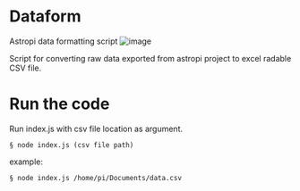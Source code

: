 # Dataform
Astropi data formatting script
![image](https://user-images.githubusercontent.com/98588523/152417709-2008e586-28c6-4f2a-9e84-af8307ac01b9.png)

Script for converting raw data exported from astropi project to excel radable CSV file.



# Run the code
Run index.js with csv file location as argument.

    § node index.js (csv file path)


example:

    § node index.js /home/pi/Documents/data.csv
